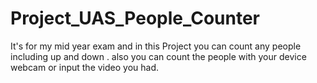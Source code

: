 # Project_UAS_People_Counter
It's for my mid year exam and in this Project you can count any people including up and down . also you can count the people with your device webcam or input the video you had.
